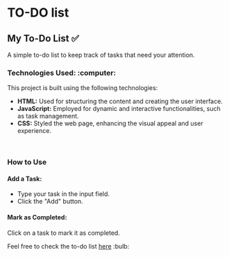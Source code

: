 <h1> TO-DO list </h1>


<h2> My To-Do List ✅</h2>
<p> A simple to-do list to keep track of tasks that need your attention.</p>



<h3>Technologies Used: :computer:</h3> 

This project is built using the following technologies:

- **HTML:** Used for structuring the content and creating the user interface.
- **JavaScript:** Employed for dynamic and interactive functionalities, such as task management.
- **CSS:** Styled the web page, enhancing the visual appeal and user experience.

<br>
<h3>How to Use</h3>
<h4>Add a Task:</h4>

- Type your task in the input field.<br>
- Click the "Add" button.<br>
<h4>Mark as Completed:</h4>

Click on a task to mark it as completed.
<br>


<p>Feel free to check the to-do list <a href="https://saraiin.github.io/TO-DO_list/">here</a> :bulb: